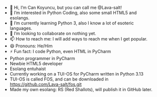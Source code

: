 - 👋 Hi, I’m Can Koyuncu, but you can call me @Lava-salt!
- 👀 I’m interested in Python Coding, also some small HTML5 and esolangs.
- 🌱 I’m currently learning Python 3, also I know a lot of esoteric languages.
- 💞️ I’m looking to collaborate on nothing yet.
- 📫 How to reach me: I will add ways to reach me when I get popular.
- 😄 Pronouns: He/Him
- ⚡ Fun fact: I code Python, even HTML in PyCharm
- Python programmer in PyCharm
- Newbie HTML5 developer
- Esolang entuhaist
- Currently working on a TUI-OS for PyCharm written in Python 3.13
- TUI-OS is called FOS, and can be downloaded in https://github.com/Lava-salt/fos.git
- Made my own esolang: RS (Red Shallots), will publish it in GitHub later.

<!---
Lava-salt/Lava-salt is a ✨ special ✨ repository because its `README.md` (this file) appears on your GitHub profile.
You can click the Preview link to take a look at your changes.
--->
